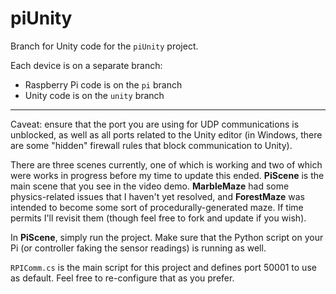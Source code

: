 # piUnity

Branch for Unity code for the `piUnity` project.

Each device is on a separate branch:

* Raspberry Pi code is on the `pi` branch
* Unity code is on the `unity` branch

---

Caveat: ensure that the port you are using for UDP communications is unblocked, as well as all ports related to the Unity editor (in Windows, there are some "hidden" firewall rules that block communication to Unity).

There are three scenes currently, one of which is working and two of which were works in progress before my time to update this ended.  **PiScene** is the main scene that you see in the video demo.  **MarbleMaze** had some physics-related issues that I haven't yet resolved, and **ForestMaze** was intended to become some sort of procedurally-generated maze.  If time permits I'll revisit them (though feel free to fork and update if you wish).

In **PiScene**, simply run the project.  Make sure that the Python script on your Pi (or controller faking the sensor readings) is running as well.

`RPIComm.cs` is the main script for this project and defines port 50001 to use as default.  Feel free to re-configure that as you prefer.  
